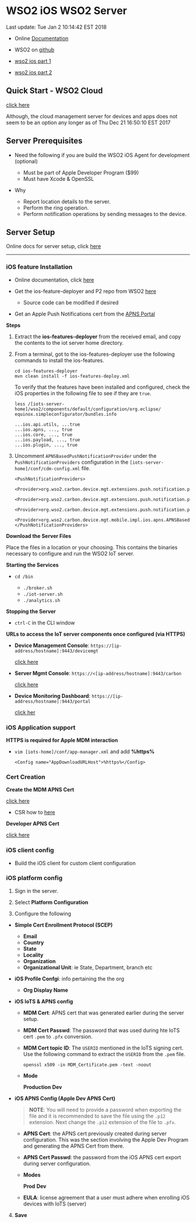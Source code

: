 # WSO2 iOS WSO2 Server
Last update: Tue Jan  2 10:14:42 EST 2018

-   Online [Documentation](https://wso2.com/wso2-documentation)

-   WSO2 on [github](https://github.com/wso2/product-iots)

-   [wso2 ios part 1](https://wso2.com/library/articles/2014/03/managing-ios-devices-with-wso2-enterprise-mobility-manager-part-1-0/)

-   [wso2 ios part 2](https://wso2.com/library/articles/2014/03/managing-ios-devices-with-wso2-emm-part-2/#top) 

## Quick Start - WSO2 Cloud

[click here](https://docs.wso2.com/display/IoTS310/iOS+Device)

Although, the cloud management server for devices and apps does not seem to be
an option any longer as of Thu Dec 21 16:50:10 EST 2017

## Server Prerequisites

-   Need the following if you are build the WSO2 iOS Agent for development (optional)

    -   Must be part of Apple Developer Program ($99)
    -   Must have Xcode & OpenSSL

-   Why

    -   Report location details to the server.
    -   Perform the ring operation.
    -   Perform notification operations by sending messages to the device.

## Server Setup

Online docs for server setup, click 
[here](https://docs.wso2.com/display/IoTS310/iOS+Server+Configurations)

---

### iOS feature Installation

-   Online documentation, click
[here](https://docs.wso2.com/display/IoTS310/Installing+iOS+Features)

-   Get the ios-feature-deployer and P2 repo from WSO2 [here](https://wso2.com/products/iot-server/ios/)

    -   Source code can be modified if desired

-   Get an Apple Push Notifications cert from the 
[APNS Portal](https://idmsa.apple.com/IDMSWebAuth/login?appIdKey=3fbfc9ad8dfedeb78be1d37f6458e72adc3160d1ad5b323a9e5c5eb2f8e7e3e2&rv=2) 

**Steps**

1.  Extract the **ios-features-deployer** from the received email, and copy the
    contents to the iot server home directory.

2.  From a terminal, got to the ios-features-deployer use the following commands
    to install the ios-features.

    `cd ios-features-deployer`    
    `mvn clean install -f ios-features-deploy.xml`

    To verify that the features have been installed and configured, check the
    iOS properties in the following file to see if they are `true`.

    `less
    /[iots-server-home]/wso2/components/default/configuration/org.eclipse/
    equinox.simpleconfigurator/bundles.info`

    ```
    ...ios.api.utils, ...true   
    ...ios.apns, ..., true   
    ...ios.core, ..., true 
    ...ios.payload, ..., true   
    ...ios.plugin, ..., true
    ```

3.  Uncomment `APNSBasedPushNotificationProvider` under the
    `PushNotificationProviders` configuration in the
    `[iots-server-home]/conf/cdm-config.xml` file.

    ```   
    <PushNotificationProviders>             
        <Provider>org.wso2.carbon.device.mgt.extensions.push.notification.provider.mqtt.MQTTBasedPushNotificationProvider</Provider>
        <Provider>org.wso2.carbon.device.mgt.extensions.push.notification.provider.xmpp.XMPPBasedPushNotificationProvider</Provider>
        <Provider>org.wso2.carbon.device.mgt.extensions.push.notification.provider.gcm.GCMBasedPushNotificationProvider</Provider>
        <Provider>org.wso2.carbon.device.mgt.mobile.impl.ios.apns.APNSBasedPushNotificationProvider</Provider>
    </PushNotificationProviders>
    ```

**Download the Server Files**

Place the files in a location or your choosing. This contains the binaries
necessary to configure and run the WSO2 IoT server.

**Starting the Services** 

-   `cd /bin`

    -   `./broker.sh`
    -   `./iot-server.sh`
    -   `./analytics.sh`

**Stopping the Server**

-   `ctrl-C` in the CLI window

**URLs to access the IoT server components once configured (via HTTPS)**

-   **Device Management Console**: `https://[ip-address/hostname]:9443/devicemgt` 

    [click here](https://docs.wso2.com/display/IoTS310/Accessing+the+WSO2+IoT+Server+Consoles#AccessingtheWSO2IoTServerConsoles-AccessingtheDeviceManagementConsole)

-   **Server Mgmt Console**: `https://<[ip-address/hostname]:9443/carbon`

    [click
    here](https://docs.wso2.com/display/IoTS310/Accessing+the+WSO2+IoT+Server+Consoles#AccessingtheWSO2IoTServerConsoles-AccessingtheWSO2IoTServerManagementConsole)

-   **Device Monitoring Dashboard**: `https://[ip-address/hostname]:9443/portal`

    [click
    her](https://docs.wso2.com/display/IoTS310/Accessing+the+WSO2+IoT+Server+Consoles#AccessingtheWSO2IoTServerConsoles-AccessingtheDataAnalyticsServerConsole)

### iOS Application support 

**HTTPS is required for Apple MDM interaction**

-   `vim [iots-home]/conf/app-manager.xml` and add **%https%**

    `<Config name="AppDownloadURLHost">%https%</Config>`    

### Cert Creation

**Create the MDM APNS Cert**

[click here](https://idmsa.apple.com/IDMSWebAuth/login?appIdKey=3fbfc9ad8dfedeb78be1d37f6458e72adc3160d1ad5b323a9e5c5eb2f8e7e3e2&rv=2)

-   CSR how to [here](https://www.youtube.com/watch?v=0iLtDb2ZKAE)

**Developer APNS Cert**

[click
here](https://idmsa.apple.com/IDMSWebAuth/login?appIdKey=891bd3417a7776362562d2197f89480a8547b108fd934911bcbea0110d07f757&path=%2Faccount%2F&rv=1)

### iOS client config

-   Build the iOS client for custom client configuration

### iOS platform config

1.  Sign in the server.

2.  Select **Platform Configuration**

3.  Configure the following

-   **Simple Cert Enrollment Protocol (SCEP)**

    -   **Email**
    -   **Country**
    -   **State**
    -   **Locality**
    -   **Organization**
    -   **Organizational Unit**: ie State, Department, branch etc

-   **iOS Profile Confgi**: info pertaining the the org

    -   **Org Display Name**

-   **iOS IoTS & APNS config**

    -   **MDM Cert**: APNS cert that was generated earlier during the server
        setup.
    -   **MDM Cert Passwd**: The password that was used during hte IoTS cert
        `.pem` to `.pfx` conversion.
    -   **MDM Cert topic ID**: The `USERID` mentioned in the IoTS signing cert.
        Use the following command to extract the `USERID` from the `.pem` file.

        `openssl x509 -in MDM_Certificate.pem -text -noout`
    -   **Mode**

        **Production**
        **Dev**

-   **iOS APNS Config (Apple Dev APNS Cert)**

    > **NOTE**: You will need to provide a password when exporting the file 
    > and it is recommended to save the file using the `.p12` extension. Next change 
    > the `.p12` extension of the file to `.pfx`.

    -   **APNS Cert**: the APNS cert previously created during server
        configuration. This was the section involving the Apple Dev Program and
        generating the APNS Cert from there.
    -   **APNS Cert Passwd**: the password from the iOS APNS cert export during
        server configuration.
    -   **Modes**

        **Prod**
        **Dev**

    -   **EULA**: license agreement that a user must adhere when enrolling iOS
        devices with IoTS (server)

4.  **Save**


